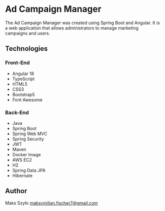 # Ad Campaign Manager

The Ad Campaign Manager was created using Spring Boot and Angular. It is a web application that allows administrators to manage marketing campaigns and users.

## Technologies

### Front-End
- Angular 18
- TypeScript
- HTML5
- CSS3
- Bootstrap5
- Font Awesome

### Back-End
- Java
- Spring Boot
- Spring Web MVC
- Spring Security
- JWT
- Maven
- Docker Image
- AWS EC2
- H2
- Spring Data JPA
- Hibernate

## Author

Maks Szyło maksymilian.fischer7@gmail.com

